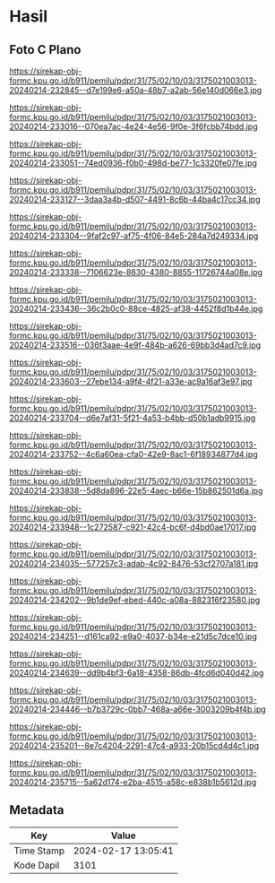 # Hasil

## Foto C Plano

https://sirekap-obj-formc.kpu.go.id/b911/pemilu/pdpr/31/75/02/10/03/3175021003013-20240214-232845--d7e199e6-a50a-48b7-a2ab-56e140d066e3.jpg

https://sirekap-obj-formc.kpu.go.id/b911/pemilu/pdpr/31/75/02/10/03/3175021003013-20240214-233016--070ea7ac-4e24-4e56-9f0e-3f6fcbb74bdd.jpg

https://sirekap-obj-formc.kpu.go.id/b911/pemilu/pdpr/31/75/02/10/03/3175021003013-20240214-233051--74ed0936-f0b0-498d-be77-1c3320fe07fe.jpg

https://sirekap-obj-formc.kpu.go.id/b911/pemilu/pdpr/31/75/02/10/03/3175021003013-20240214-233127--3daa3a4b-d507-4491-8c6b-44ba4c17cc34.jpg

https://sirekap-obj-formc.kpu.go.id/b911/pemilu/pdpr/31/75/02/10/03/3175021003013-20240214-233304--9faf2c97-af75-4f06-84e5-284a7d249334.jpg

https://sirekap-obj-formc.kpu.go.id/b911/pemilu/pdpr/31/75/02/10/03/3175021003013-20240214-233338--7106623e-8630-4380-8855-11726744a08e.jpg

https://sirekap-obj-formc.kpu.go.id/b911/pemilu/pdpr/31/75/02/10/03/3175021003013-20240214-233436--36c2b0c0-88ce-4825-af38-4452f8d1b44e.jpg

https://sirekap-obj-formc.kpu.go.id/b911/pemilu/pdpr/31/75/02/10/03/3175021003013-20240214-233516--036f3aae-4e9f-484b-a626-69bb3d4ad7c9.jpg

https://sirekap-obj-formc.kpu.go.id/b911/pemilu/pdpr/31/75/02/10/03/3175021003013-20240214-233603--27ebe134-a9f4-4f21-a33e-ac9a16af3e97.jpg

https://sirekap-obj-formc.kpu.go.id/b911/pemilu/pdpr/31/75/02/10/03/3175021003013-20240214-233704--d6e7af31-5f21-4a53-b4bb-d50b1adb9915.jpg

https://sirekap-obj-formc.kpu.go.id/b911/pemilu/pdpr/31/75/02/10/03/3175021003013-20240214-233752--4c6a60ea-cfa0-42e9-8ac1-6f18934877d4.jpg

https://sirekap-obj-formc.kpu.go.id/b911/pemilu/pdpr/31/75/02/10/03/3175021003013-20240214-233838--5d8da896-22e5-4aec-b66e-15b862501d6a.jpg

https://sirekap-obj-formc.kpu.go.id/b911/pemilu/pdpr/31/75/02/10/03/3175021003013-20240214-233948--1c272587-c921-42c4-bc6f-d4bd0ae17017.jpg

https://sirekap-obj-formc.kpu.go.id/b911/pemilu/pdpr/31/75/02/10/03/3175021003013-20240214-234035--577257c3-adab-4c92-8476-53cf2707a181.jpg

https://sirekap-obj-formc.kpu.go.id/b911/pemilu/pdpr/31/75/02/10/03/3175021003013-20240214-234202--9b1de9ef-ebed-440c-a08a-882316f23580.jpg

https://sirekap-obj-formc.kpu.go.id/b911/pemilu/pdpr/31/75/02/10/03/3175021003013-20240214-234251--d161ca92-e9a0-4037-b34e-e21d5c7dce10.jpg

https://sirekap-obj-formc.kpu.go.id/b911/pemilu/pdpr/31/75/02/10/03/3175021003013-20240214-234639--dd9b4bf3-6a18-4358-86db-4fcd6d040d42.jpg

https://sirekap-obj-formc.kpu.go.id/b911/pemilu/pdpr/31/75/02/10/03/3175021003013-20240214-234446--b7b3729c-0bb7-468a-a66e-3003209b4f4b.jpg

https://sirekap-obj-formc.kpu.go.id/b911/pemilu/pdpr/31/75/02/10/03/3175021003013-20240214-235201--8e7c4204-2291-47c4-a933-20b15cd4d4c1.jpg

https://sirekap-obj-formc.kpu.go.id/b911/pemilu/pdpr/31/75/02/10/03/3175021003013-20240214-235715--5a62d174-e2ba-4515-a58c-e838b1b5612d.jpg


## Metadata

| Key        | Value               |
| ---------- | ------------------- |
| Time Stamp | 2024-02-17 13:05:41 |
| Kode Dapil | 3101                |



